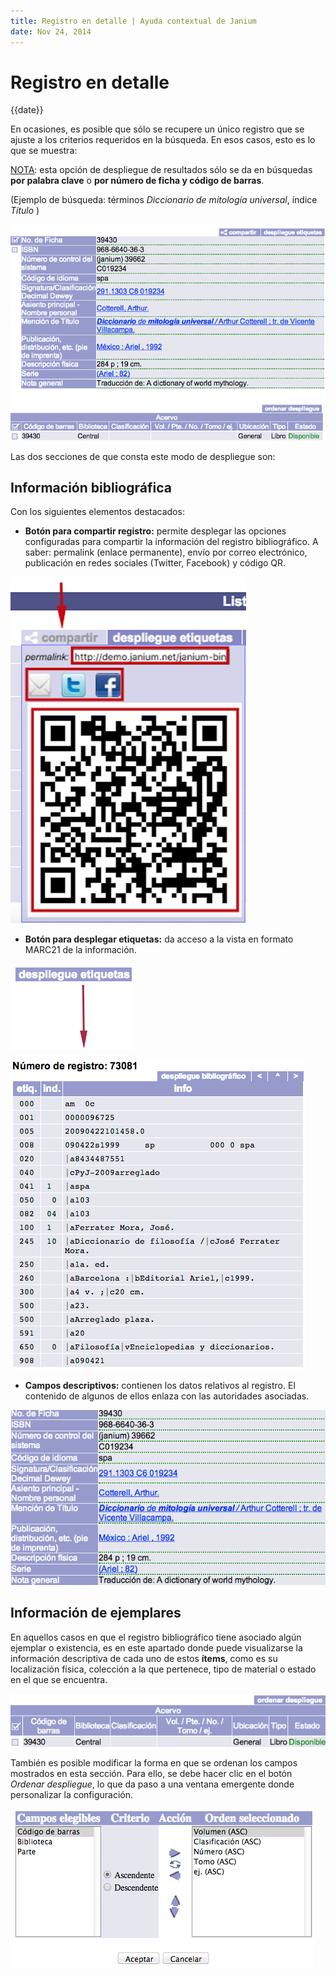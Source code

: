 ```yaml
---
title: Registro en detalle | Ayuda contextual de Janium
date: Nov 24, 2014
---
```


# Registro en detalle

{{date}}

En ocasiones, es posible que sólo se recupere un único registro que se
ajuste a los criterios requeridos en la búsqueda. En esos casos, esto es
lo que se muestra:

<span style="text-decoration: underline;">NOTA</span>: esta opción de
despliegue de resultados sólo se da en búsquedas **por palabra clave** o
**por número de ficha y código de barras**.

(Ejemplo de búsqueda: términos *Diccionario de mitología universal*,
índice *Título* )

![](despliegue_detalle.png)

Las dos secciones de que consta este modo de despliegue son:

## Información bibliográfica

Con los siguientes elementos destacados:

-   **Botón para compartir registro:** permite desplegar las opciones
    configuradas para compartir la información del registro
    bibliográfico. A saber: permalink (enlace permanente), envío por
    correo electrónico, publicación en redes sociales (Twitter,
    Facebook) y código QR.

[<img src="Opciones_compartir.png" alt="Opciones_compartir" class="aligncenter" width="377" height="554">](Opciones_compartir.png)

-   **Botón para desplegar etiquetas:** da acceso a la vista en formato
    MARC21 de la información.

![](boton_despliegue_etiquetas.png)

![](pantalla_despliegue_etiquetas.png)

-   **Campos descriptivos:** contienen los datos relativos al registro.
    El contenido de algunos de ellos enlaza con las autoridades
    asociadas.

![](info_bibliografica.png)

## Información de ejemplares

En aquellos casos en que el registro bibliográfico tiene asociado algún
ejemplar o existencia, es en este apartado donde puede visualizarse la
información descriptiva de cada uno de estos **ítems**, como es su
localización física, colección a la que pertenece, tipo de material o
estado en el que se encuentra.

![Despliegue de información de ejemplares](despliegue_ejemplares.png)

También es posible modificar la forma en que se ordenan los campos
mostrados en esta sección. Para ello, se debe hacer clic en el botón
*Ordenar despliegue*, lo que da paso a una ventana emergente donde
personalizar la configuración.

![Despliegue de información de ejemplares](ventana_orden_ejemplares.png)

